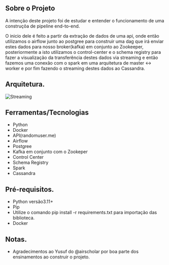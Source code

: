 ## Sobre o Projeto

A intenção deste projeto foi de estudar e entender o funcionamento de uma construçõa de pipeline end-to-end.

O inicio dele é feito a partir da extração de dados de uma api, onde então utilizamos o airflow junto ao postgree 
para construir uma dag que irá enviar estes dados para nosso broker(kafka) em conjunto ao Zookeeper,
posteriormente a isto utilizamos o control-center e o schema registry para fazer a visualização da transferência destes dados via streaming 
e então fazemos uma conexão com o spark em uma arquitetura de master <-> worker e por fim fazendo o streaming destes dados ao Cassandra.

## Arquitetura.

![Streaming](https://github.com/EricMencarini/Data_Streaming/assets/133675044/d9636503-f90f-40f7-a6ec-05f3fbaf00d9)

## Ferramentas/Tecnologias

* Python
* Docker
* API(randomuser.me)
* Airflow
* Postgree
* Kafka em conjunto com o Zookeper
* Control Center
* Schema Registry
* Spark
* Cassandra

## Pré-requisitos.

* Python versão3.11+
* Pip
* Utilize o comando pip install -r requirements.txt para importação das biblioteca.
* Docker


## Notas.
* Agradecimentos ao Yusuf do @airscholar por boa parte dos ensinamentos ao construir o projeto.
